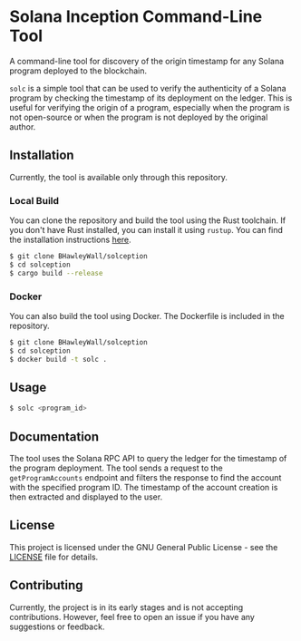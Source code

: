 # Solana Inception Command-Line Tool
A command-line tool for discovery of the origin timestamp for any Solana program deployed to the blockchain.

`solc` is a simple tool that can be used to verify the authenticity of a Solana program by checking the timestamp of its deployment on the ledger. This is useful for verifying the origin of a program, especially when the program is not open-source or when the program is not deployed by the original author.

## Installation
Currently, the tool is available only through this repository.

### Local Build
You can clone the repository and build the tool using the Rust toolchain.
If you don't have Rust installed, you can install it using `rustup`. You can find the installation instructions [here](https://rustup.rs/).

```bash
$ git clone BHawleyWall/solception
$ cd solception
$ cargo build --release
```

### Docker
You can also build the tool using Docker. The Dockerfile is included in the repository.

```bash
$ git clone BHawleyWall/solception
$ cd solception
$ docker build -t solc .
```

## Usage
```bash
$ solc <program_id>
```

## Documentation
The tool uses the Solana RPC API to query the ledger for the timestamp of the program deployment. The tool sends a request to the `getProgramAccounts` endpoint and filters the response to find the account with the specified program ID. The timestamp of the account creation is then extracted and displayed to the user.

## License
This project is licensed under the  GNU General Public License - see the [LICENSE](LICENSE) file for details.

## Contributing
Currently, the project is in its early stages and is not accepting contributions. However, feel free to open an issue if you have any suggestions or feedback.
